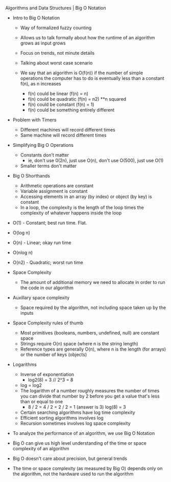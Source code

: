 Algorithms and Data Structures | Big O Notation

- Intro to Big O Notation
    - Way of formalized fuzzy counting
    - Allows us to talk formally about how the runtime of an algorithm grows as input grows
    - Focus on trends, not minute details
    - Talking about worst case scenario

    - We say that an algorithm is O(f(n)) if the number of simple operations the computer has to do is eventually less than a constant f(n), as n increases
        - f(n) could be linear (f(n) = n)
        - f(n) could be quadratic (f(n) = n2) **n squared
        - f(n) could be constant (f(n) = 1)
        - f(n) could be something entirely different

- Problem with Timers
    - Different machines will record different times
    - Same machine will record different times

- Simplifying Big O Operations
    - Constants don't matter
        - ie, don't use 0(2n), just use O(n), don't use O(500), just use O(1)
    - Smaller terms don't matter

- Big O Shorthands
    - Arithmetic operations are constant
    - Variable assignment is constant
    - Accessing elements in an array (by index) or object (by key) is constant
    - In a loop, the complexity is the length of the loop times the complexity of whatever happens inside the loop

- O(1) - Constant; best run time. Flat.
- O(log n)
- O(n) - Linear; okay run time
- O(nlog n)
- O(n2) - Quadratic; worst run time

- Space Complexity
    - The amount of additional memory we need to allocate in order to run the code in our algorithm

- Auxillary space complexity
    - Space required by the algorithm, not including space taken up by the inputs

- Space Complexity rules of thumb
    - Most primitives (booleans, numbers, undefined, null) are constant space
    - Strings require O(n) space (where n is the string length)
    - Reference types are generally O(n), where n is the length (for arrays) or the number of keys (objects)

- Logarithms
    - Inverse of exponentiation
        - log2(8) = 3 // 2^3 = 8
    - log = log2
    - The logarithm of a number roughly measures the number of times you can divide that number by 2 before you get a value that's less than or equal to one
        - 8 / 2 = 4 / 2 = 2 / 2 = 1 (answer is 3) log(8) = 3
    - Certain searching algorithms have log time complexity
    - Efficient sorting algorithms involves log
    - Recursion sometimes involves log space complexity

- To analyze the performance of an algorithm, we use Big O Notation
- Big O can give us high level understanding of the time or space complexity of an algorithm
- Big O doesn't care about precision, but general trends
- The time or space complexity (as measured by Big O) depends only on the algorithm, not the hardware used to run the algorithm

